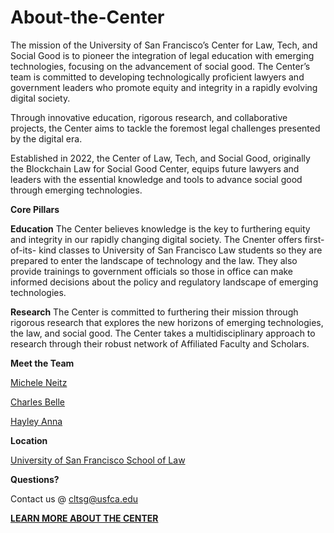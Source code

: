 # About-the-Center


The mission of the University of San Francisco’s Center for Law, Tech, and Social Good is to pioneer the integration of legal education with emerging technologies, focusing on the advancement of social good. The Center’s team is committed to developing technologically proficient lawyers and government leaders who promote equity and integrity in a rapidly evolving digital society.  

Through innovative education, rigorous research, and collaborative projects, the Center aims to tackle the foremost legal challenges presented by the digital era.

Established in 2022, the Center of Law, Tech, and Social Good, originally the Blockchain Law for Social Good Center, equips future lawyers and leaders with the essential knowledge and tools to advance social good through emerging technologies.

**Core Pillars**

**Education**
The Center believes knowledge is the key to furthering equity and integrity in our rapidly changing digital society. The Cnenter offers first-of-its- kind classes to University of San Francisco Law students so they are prepared to enter the landscape of technology and the law. They also provide trainings to government officials so those in office can make informed decisions about the policy and regulatory landscape of emerging technologies.

**Research**
The Center is committed to furthering their mission through rigorous research that explores the new horizons of emerging technologies, the law, and social good. The Center takes a multidisciplinary approach to research through their robust network of Affiliated Faculty and Scholars.

**Meet the Team**

[Michele Neitz](https://www.usfca.edu/law/faculty/michele-neitz)

[Charles Belle](https://www.usfca.edu/law/faculty/charles-belle)

[Hayley Anna](https://www.linkedin.com/in/hayley-anna/)


**Location**

[University of San Francisco School of Law](https://www.usfca.edu/law)

**Questions?**

Contact us @ cltsg@usfca.edu



[**LEARN MORE ABOUT THE CENTER**](https://www.usfca.edu/law/school-life-careers/centers/center-law-tech-social-good)

